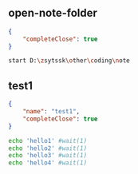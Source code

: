 ## open-note-folder

```json
{
    "completeClose": true
}
```

```bash
start D:\zsytssk\other\coding\note
```

## test1

```json
{
    "name": "test1",
    "completeClose": true
}
```

```bash
echo 'hello1' #wait(1)
echo 'hello2' #wait(1)
echo 'hello3' #wait(1)
echo 'hello4' #wait(1)
```
